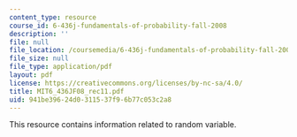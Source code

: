 ```yaml
---
content_type: resource
course_id: 6-436j-fundamentals-of-probability-fall-2008
description: ''
file: null
file_location: /coursemedia/6-436j-fundamentals-of-probability-fall-2008/941be39624d0311537f96b77c053c2a8_MIT6_436JF08_rec11.pdf
file_size: null
file_type: application/pdf
layout: pdf
license: https://creativecommons.org/licenses/by-nc-sa/4.0/
title: MIT6_436JF08_rec11.pdf
uid: 941be396-24d0-3115-37f9-6b77c053c2a8
---
```

This resource contains information related to random variable.